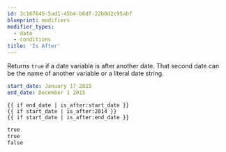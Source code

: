```yaml
---
id: 3c167645-5ad1-45b4-b6df-22b0d2c95abf
blueprint: modifiers
modifier_types:
  - date
  - conditions
title: 'Is After'
---
```

Returns `true` if a date variable is after another date. That second date can be the name of another variable or a literal date string.

```yaml
start_date: January 17 2015
end_date: December 1 2015
```

```
{{ if end_date | is_after:start_date }}
{{ if start_date | is_after:2014 }}
{{ if start_date | is_after:end_date }}
```

```html
true
true
false
```
